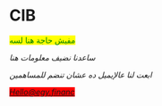 # CIB

<mark style="color:green;">مفيش حاجة هنا لسه</mark>

















_ساعدنا نضيف معلومات هنا_

_ابعت لنا عالإيميل ده عشان تنضم للمساهمين_

_<mark style="background-color:red;">Hello@egy.financ</mark>_
